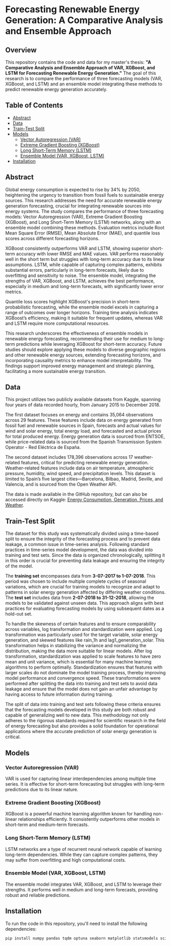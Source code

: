 # Forecasting Renewable Energy Generation: A Comparative Analysis and Ensemble Approach

## Overview

This repository contains the code and data for my master's thesis: **"A Comparative Analysis and Ensemble Approach of VAR, XGBoost, and LSTM for Forecasting Renewable Energy Generation."** The goal of this research is to compare the performance of three forecasting models (VAR, XGBoost, and LSTM) and an ensemble model integrating these methods to predict renewable energy generation accurately.

## Table of Contents

- [Abstract](#abstract)
- [Data](#data)
- [Train-Test Split](#train-test-split)
- [Models](#models)
  - [Vector Autoregression (VAR)](#vector-autoregression-var)
  - [Extreme Gradient Boosting (XGBoost)](#extreme-gradient-boosting-xgboost)
  - [Long Short-Term Memory (LSTM)](#long-short-term-memory-lstm)
  - [Ensemble Model (VAR, XGBoost, LSTM)](#ensemble-model-var-xgboost-lstm)
- [Installation](#installation)

## Abstract

Global energy consumption is expected to rise by 34% by 2050, heightening the urgency to transition from fossil fuels to sustainable energy sources. This research addresses the need for accurate renewable energy generation forecasting, crucial for integrating renewable sources into energy systems. The study compares the performance of three forecasting models: Vector Autoregression (VAR), Extreme Gradient Boosting (XGBoost), and Long Short-Term Memory (LSTM) networks, along with an ensemble model combining these methods. Evaluation metrics include Root Mean Square Error (RMSE), Mean Absolute Error (MAE), and quantile loss scores across different forecasting horizons.

XGBoost consistently outperforms VAR and LSTM, showing superior short-term accuracy with lower RMSE and MAE values. VAR performs reasonably well in the short term but struggles with long-term accuracy due to its linear assumptions. LSTM, while capable of capturing complex patterns, exhibits substantial errors, particularly in long-term forecasts, likely due to overfitting and sensitivity to noise. The ensemble model, integrating the strengths of VAR, XGBoost, and LSTM, achieves the best performance, especially in medium and long-term forecasts, with significantly lower error metrics.

Quantile loss scores highlight XGBoost's precision in short-term probabilistic forecasting, while the ensemble model excels in capturing a range of outcomes over longer horizons. Training time analysis indicates XGBoost’s efficiency, making it suitable for frequent updates, whereas VAR and LSTM require more computational resources.

This research underscores the effectiveness of ensemble models in renewable energy forecasting, recommending their use for medium to long-term predictions while leveraging XGBoost for short-term accuracy. Future studies should explore applying these models to diverse geographic regions and other renewable energy sources, extending forecasting horizons, and incorporating causality metrics to enhance model interpretability. The findings support improved energy management and strategic planning, facilitating a more sustainable energy transition.

## Data 

This project utilizes two publicly available datasets from Kaggle, spanning four years of data recorded hourly, from January 2015 to December 2018.

The first dataset focuses on energy and contains 35,064 observations across 29 features. These features include data on energy generated from fossil fuel and renewable sources in Spain, forecasts and actual values for wind and solar energy, total energy load, and forecasted and actual prices for total produced energy. Energy generation data is sourced from ENTSOE, while price-related data is sourced from the Spanish Transmission System Operator - Red Eléctrica de España.

The second dataset includes 178,396 observations across 17 weather-related features, critical for predicting renewable energy generation. Weather-related features include data on air temperature, atmospheric pressure, humidity, wind speed, and precipitation levels. This dataset is limited to Spain’s five largest cities—Barcelona, Bilbao, Madrid, Seville, and Valencia, and is sourced from the Open Weather API.

The data is made available in the GitHub repository, but can also be accessed directly on Kaggle: [Energy Consumption, Generation, Prices, and Weather](https://www.kaggle.com/datasets/nicholasjhana/energy-consumption-generation-prices-and-weather).

## Train-Test Split

The dataset for this study was systematically divided using a time-based split to ensure the integrity of the forecasting process and to prevent data leakage, a common issue in time-series analysis. Following standard practices in time-series model development, the data was divided into training and test sets. Since the data is organized chronologically, splitting it in this order is crucial for preventing data leakage and ensuring the integrity of the model.

The **training set** encompasses data from **3-07-2017 to 1-07-2018**. This period was chosen to include multiple complete cycles of seasonal variations, which are crucial for training models to recognize and adapt to patterns in solar energy generation affected by differing weather conditions. The **test set** includes data from **2-07-2018 to 31-12-2018**, allowing the models to be validated against unseen data. This approach aligns with best practices for evaluating forecasting models by using subsequent dates as a hold-out set.

To handle the skewness of certain features and to ensure comparability across variables, log transformation and standardization were applied. Log transformation was particularly used for the target variable, solar energy generation, and skewed features like rain_1h and lag1_generation_solar. This transformation helps in stabilizing the variance and normalizing the distribution, making the data more suitable for linear models. After log transformation, standardization was applied to scale features to have zero mean and unit variance, which is essential for many machine learning algorithms to perform optimally. Standardization ensures that features with larger scales do not dominate the model training process, thereby improving model performance and convergence speed. These transformations were performed after splitting the data into training and test sets to avoid data leakage and ensure that the model does not gain an unfair advantage by having access to future information during training.

The split of data into training and test sets following these criteria ensures that the forecasting models developed in this study are both robust and capable of generalizing well to new data. This methodology not only adheres to the rigorous standards required for scientific research in the field of energy forecasting but also provides a solid foundation for operational applications where the accurate prediction of solar energy generation is critical.

## Models

### Vector Autoregression (VAR)

VAR is used for capturing linear interdependencies among multiple time series. It is effective for short-term forecasting but struggles with long-term predictions due to its linear nature.

### Extreme Gradient Boosting (XGBoost)

XGBoost is a powerful machine learning algorithm known for handling non-linear relationships efficiently. It consistently outperforms other models in short-term and medium-term forecasts.

### Long Short-Term Memory (LSTM)

LSTM networks are a type of recurrent neural network capable of learning long-term dependencies. While they can capture complex patterns, they may suffer from overfitting and high computational costs.

### Ensemble Model (VAR, XGBoost, LSTM)

The ensemble model integrates VAR, XGBoost, and LSTM to leverage their strengths. It performs well in medium and long-term forecasts, providing robust and reliable predictions.

## Installation

To run the code in this repository, you'll need to install the following dependencies:

```bash
pip install numpy pandas tqdm optuna seaborn matplotlib statsmodels scikit-learn xgboost tensorflow arch
